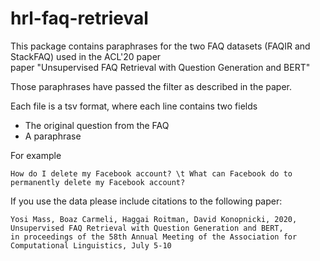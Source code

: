 # hrl-faq-retrieval

This package contains paraphrases for the two FAQ datasets (FAQIR and StackFAQ) used in the ACL'20 paper  
paper "Unsupervised FAQ Retrieval with Question Generation and BERT"

Those paraphrases have passed the filter as described in the paper. 

Each file is a tsv format, where each line contains two fields 

- The original question from the FAQ
- A paraphrase

For example 

```How do I delete my Facebook account? \t What can Facebook do to permanently delete my Facebook account?```

If you use the data please include citations to the following paper:

```
Yosi Mass, Boaz Carmeli, Haggai Roitman, David Konopnicki, 2020,
Unsupervised FAQ Retrieval with Question Generation and BERT,
in proceedings of the 58th Annual Meeting of the Association for Computational Linguistics, July 5-10
```
